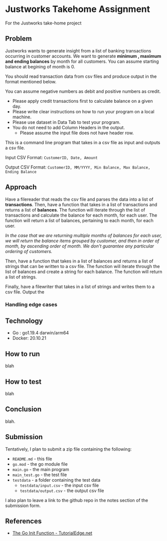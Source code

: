 # Justworks Takehome Assignment

For the Justworks take-home project

## Problem

Justworks wants to generate insight from a list of banking transactions occurring in customer accounts. We want to generate **minimum , maximum and ending balances** by month for all customers. You can assume starting balance at begining of month is 0.

You should read transaction data from csv files and produce output in the format mentioned below.

You can assume negative numbers as debit and positive numbers as credit.

- Please apply credit transactions first to calculate balance on a given day.  
- Please write clear instructions on how to run your program on a local machine.
- Please use dataset in Data Tab to test your program.
- You do not need to add Column Headers in the output.
  - Please assume the input file does not have header row.

This is a command line program that takes in a csv file as input and outputs a csv file.

Input CSV Format:
`CustomerID, Date, Amount`

Output CSV Format:
`CustomerID, MM/YYYY, Min Balance, Max Balance, Ending Balance`

## Approach

Have a filereader that reads the csv file and parses the data into a list of **transactions**. Then, have a function that takes in a list of transactions and returns a list of **balances**. The function will iterate through the list of transactions and calculate the balance for each month, for each user. The function will return a list of balances, pertaining to each month, for each user.

*In the case that we are returning multiple months of balances for each user, we will return the balance items grouped by customer, and then in order of month, by ascending order of month. We don't guarantee any particular ordering of customers.*

Then, have a function that takes in a list of balances and returns a list of strings that can be written to a csv file. The function will iterate through the list of balances and create a string for each balance. The function will return a list of strings.

Finally, have a filewriter that takes in a list of strings and writes them to a csv file. Output the

### Handling edge cases

## Technology

- Go : go1.19.4 darwin/arm64
- Docker: 20.10.21

## How to run

blah

## How to test

blah

## Conclusion

blah.

## Submission

Tentatively, I plan to submit a zip file containing the following:

- `README.md` - this file
- `go.mod` - the go module file
- `main.go` - the main program
- `main_test.go` - the test file
- `testdata` - a folder containing the test data
  - `testdata/input.csv` - the input csv file
  - `testdata/output.csv` - the output csv file

I also plan to leave a link to the github repo in the notes section of the submission form.

## References

- [The Go Init Function - TutorialEdge.net](https://tutorialedge.net/golang/the-go-init-function/)
